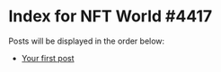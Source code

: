 # Index for NFT World #4417
Posts will be displayed in the order below:

- [Your first post](./001-first.md)

